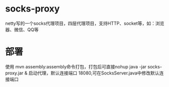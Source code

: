 # socks-proxy
netty写的一个socks代理项目，四层代理项目，支持HTTP、socket等，如：浏览器、微信、QQ等
# 部署
使用 mvn assembly:assembly命令打包，打包后可直接nohup java -jar socks-proxy.jar &  启动代理，默认连接端口 18080,可在SocksServer.java中修改默认连接端口
